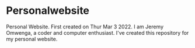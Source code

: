 # Personalwebsite
Personal Website. First created on Thur Mar 3 2022.
I am Jeremy Omwenga, a coder and computer enthusiast.
I've created this repository for my personal website.
